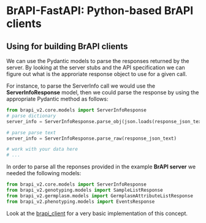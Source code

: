 # BrAPI-FastAPI: Python-based BrAPI clients
## Using for building BrAPI clients

We can use the Pydantic models to parse the responses returned by the server. By looking at the server stubs and the API specification we can figure out what is the approriate response object to use for a given call.

For instance, to parse the ServerInfo call we would use the **ServerInfoResponse** model, then we could parse the response by using the appropriate Pydantic method as follows:
```python
from brapi_v2.core.models import ServerInfoResponse
# parse dictionary
server_info = ServerInfoResponse.parse_obj(json.loads(response_json_text))

# parse parse text
server_info = ServerInfoResponse.parse_raw(response_json_text)

# work with your data here
# ...
```
In order to parse all the reponses provided in the example **BrAPI server** we needed the following models:
```python
from brapi_v2.core.models import ServerInfoResponse
from brapi_v2.genotyping.models import SampleListResponse
from brapi_v2.germplasm.models import GermplasmAttributeListResponse
from brapi_v2.phenotyping.models import EventsResponse
```

Look at the [brapi_client](brapi_client.py) for a very basic implementation of this concept.